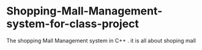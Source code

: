 # Shopping-Mall-Management-system-for-class-project
 The shopping Mall Management system in C++ . it is all about shoping mall 
